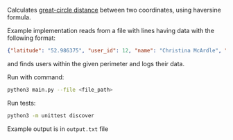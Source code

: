 Calculates [great-circle distance](https://en.wikipedia.org/wiki/Great-circle_distance) between two coordinates, using haversine formula.

Example implementation reads from a file with lines having data with the following format:
```json
{"latitude": "52.986375", "user_id": 12, "name": "Christina McArdle", "longitude": "-6.043701"}
```
and finds users within the given perimeter and logs their data.

Run with command:
```bash
python3 main.py --file <file_path>
```

Run tests:
```bash
python3 -m unittest discover
```
Example output is in `output.txt` file
